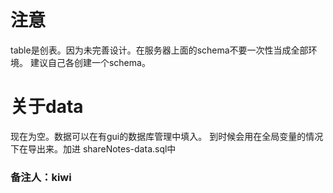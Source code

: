 # 注意
table是创表。因为未完善设计。在服务器上面的schema不要一次性当成全部环境。
建议自己各创建一个schema。

# 关于data
现在为空。数据可以在有gui的数据库管理中填入。
到时候会用在全局变量的情况下在导出来。加进 shareNotes-data.sql中

### 备注人：kiwi